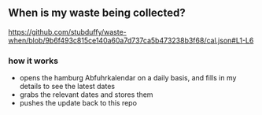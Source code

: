 ## When is my waste being collected?
  https://github.com/stubduffy/waste-when/blob/9b6f493c815ce140a60a7d737ca5b473238b3f68/cal.json#L1-L6
  
  ### how it works
  - opens the hamburg Abfuhrkalendar on a daily basis, and fills in my details to see the latest dates
  - grabs the relevant dates and stores them
  - pushes the update back to this repo
  
